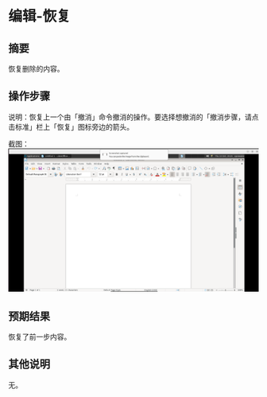 # 编辑-恢复

## 摘要

恢复删除的内容。

## 操作步骤

说明：恢复上一个由「撤消」命令撤消的操作。要选择想撤消的「撤消步骤，请点击标准」栏上「恢复」图标旁边的箭头。

截图：![image](./img/z20.png)

## 预期结果

恢复了前一步内容。

## 其他说明

无。
